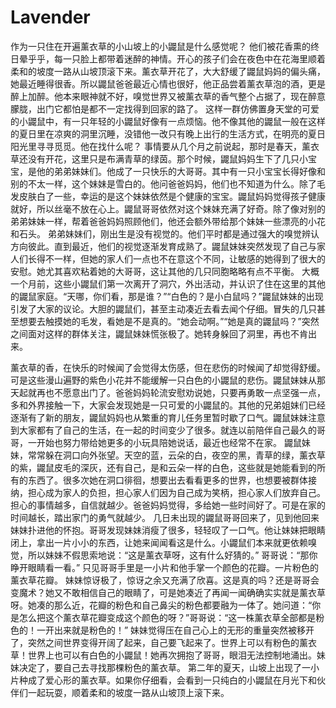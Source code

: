 # Lavender

作为一只住在开遍薰衣草的小山坡上的小鼹鼠是什么感觉呢？
他们被花香熏的终日晕乎乎，每一只脸上都带着迷醉的神情。开心的孩子们会在夜色中在花海里顺着柔和的坡度一路从山坡顶滚下来。薰衣草开花了，大大舒缓了鼹鼠妈妈的偏头痛，她最近睡得很香。所以鼹鼠爸爸最近心情也很好，他正品尝着薰衣草泡的酒，更是醉上加醉。他本来眼神就不好，嗅觉世界又被薰衣草的香气整个占据了，现在醉意朦胧，出门它都怕是都不一定找得到回家的路了。
这样一群仿佛置身天堂的可爱的小鼹鼠中，有一只年轻的小鼹鼠好像有一点烦恼。他不像其他的鼹鼠一般在这样的夏日里在凉爽的洞里沉睡，没错他一改只有晚上出行的生活方式，在明亮的夏日阳光里寻寻觅觅。他在找什么呢？
事情要从几个月之前说起，那时是春天，薰衣草还没有开花，这里只是布满青草的绿茵。那个时候，鼹鼠妈妈生下了几只小宝宝，是他的弟弟妹妹们。他成了一只快乐的大哥哥。其中有一只小宝宝长得好像和别的不太一样，这个妹妹是雪白的。他问爸爸妈妈，他们也不知道为什么。除了毛发皮肤白了一些，幸运的是这个妹妹依然是个健康的宝宝。鼹鼠妈妈觉得孩子健康就好，所以丝毫不放在心上。鼹鼠哥哥依然对这个妹妹充满了好奇。除了像对别的弟弟妹妹一样，帮着爸爸妈妈照顾他们，他还会额外带给那个妹妹一些漂亮的小花和石头。
弟弟妹妹们，刚出生是没有视觉的。他们平时都是通过强大的嗅觉辨认方向彼此。直到最近，他们的视觉逐渐发育成熟了。鼹鼠妹妹突然发现了自己与家人们长得不一样，但她的家人们一点也不在意这个不同，让敏感的她得到了很大的安慰。她尤其喜欢粘着她的大哥哥，这让其他的几只同胞略略有点不平衡。
大概一个月前，这些小鼹鼠们第一次离开了洞穴，外出活动，并认识了住在这里的其他的鼹鼠家庭。“天哪，你们看，那是谁？”“白色的？是小白鼠吗？”鼹鼠妹妹的出现引发了大家的议论。大胆的鼹鼠们，甚至主动凑近去看去闻个仔细。冒失的几只甚至想要去触摸她的毛发，看她是不是真的。“她会动啊。”“她是真的鼹鼠吗？”突然之间面对这样的群体关注，鼹鼠妹妹慌张极了。她转身躲回了洞里，再也不肯出来。

薰衣草的香，在快乐的时候闻了会觉得太伤感，但在悲伤的时候闻了却觉得舒缓。可是这些漫山遍野的紫色小花并不能缓解一只白色的小鼹鼠的悲伤。鼹鼠妹妹从那天起就再也不愿意出门了。爸爸妈妈轮流安慰劝说她，只要再勇敢一点坚强一点，多和外界接触一下，大家会发现她是一只可爱的小鼹鼠的。其他的兄弟姐妹们已经逐渐有了新的朋友，鼹鼠妈妈也从繁重的育儿任务里暂时歇了口气。鼹鼠妹妹注意到大家都有了自己的生活，在一起的时间变少了很多。就连以前陪伴自己最久的哥哥，一开始也努力带给她更多的小玩具陪她说话，最近也经常不在家。
鼹鼠妹妹，常常躲在洞口向外张望。天空的蓝，云朵的白，夜空的黑，青草的绿，薰衣草的紫，鼹鼠皮毛的深灰，还有自己，是和云朵一样的白色，这些就是她能看到的所有的东西了。很多次她在洞口徘徊，想要出去看看更多的世界，也想要被群体接纳，担心成为家人的负担，担心家人们因为自己成为笑柄，担心家人们放弃自己。担心的事情越多，自信就越少。爸爸妈妈觉得，多给她一些时间好了。可是在家的时间越长，踏出家门的勇气就越少。
几日未出现的鼹鼠哥哥回来了，见到他回来妹妹扑进他的怀抱。哥哥发现妹妹消瘦了很多，轻轻叹了一口气。他让妹妹把眼睛闭上，拿出一片小小的东西，让她来闻闻看这是什么。小鼹鼠们本来就更依赖嗅觉，所以妹妹不假思索地说：“这是薰衣草呀，这有什么好猜的。” 哥哥说：“那你睁开眼睛看一看。” 只见哥哥手里是一小片和他手掌一个颜色的花瓣。一片粉色的薰衣草花瓣。
妹妹惊讶极了，惊讶之余又充满了欣喜。这是真的吗？还是哥哥会变魔术？她又不敢相信自己的眼睛了，可是她凑近了再闻一闻确确实实就是薰衣草呀。她凑的那么近，花瓣的粉色和自己鼻尖的粉色都要融为一体了。她问道：“你是怎么把这个薰衣草花瓣变成这个颜色的呀？”哥哥说：“这一株薰衣草全部都是粉色的！一开出来就是粉色的！”
妹妹觉得压在自己心上的无形的重量突然被移开了，突然之间世界变得开阔了起来，自己要飞起来了。世界上可以有粉色的薰衣草！世界上也可以有白色的小鼹鼠！她再次拥抱了哥哥，眼泪无法控制地涌出。妹妹决定了，要自己去寻找那棵粉色的薰衣草。
第二年的夏天，山坡上出现了一小片种成了爱心形的薰衣草。如果你仔细看，会看到一只纯白的小鼹鼠在月光下和伙伴们一起玩耍，顺着柔和的坡度一路从山坡顶上滚下来。
